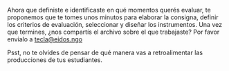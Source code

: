 Ahora que definiste e identificaste en qué momentos querés evaluar, te proponemos que te tomes unos minutos para elaborar la consigna, definir los criterios de evaluación, seleccionar y diseñar los instrumentos. Una vez que termines, ¿nos compartís el archivo sobre el que trabajaste? Por favor envialo a tecla@eidos.ngo

Psst, no te olvides de pensar de qué manera vas a retroalimentar las producciones de tus estudiantes.  
